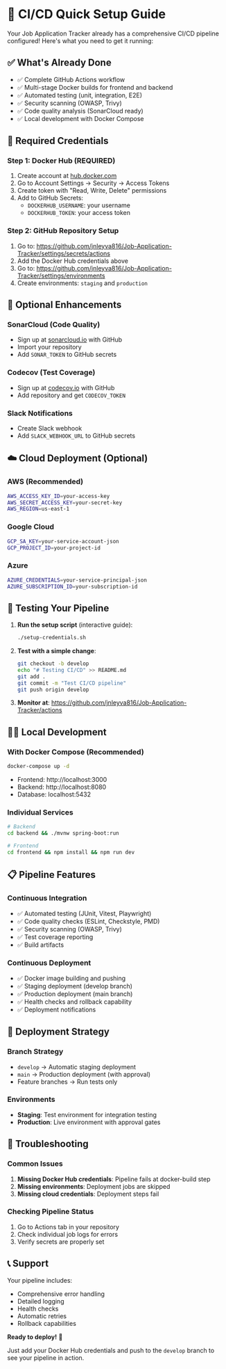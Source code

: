 # 🚀 CI/CD Quick Setup Guide

Your Job Application Tracker already has a comprehensive CI/CD pipeline configured! Here's what you need to get it running:

## ✅ What's Already Done

- ✅ Complete GitHub Actions workflow
- ✅ Multi-stage Docker builds for frontend and backend
- ✅ Automated testing (unit, integration, E2E)
- ✅ Security scanning (OWASP, Trivy)
- ✅ Code quality analysis (SonarCloud ready)
- ✅ Local development with Docker Compose

## 🔑 Required Credentials

### **Step 1: Docker Hub (REQUIRED)**
1. Create account at [hub.docker.com](https://hub.docker.com)
2. Go to Account Settings → Security → Access Tokens
3. Create token with "Read, Write, Delete" permissions
4. Add to GitHub Secrets:
   - `DOCKERHUB_USERNAME`: your username
   - `DOCKERHUB_TOKEN`: your access token

### **Step 2: GitHub Repository Setup**
1. Go to: https://github.com/jnleyva816/Job-Application-Tracker/settings/secrets/actions
2. Add the Docker Hub credentials above
3. Go to: https://github.com/jnleyva816/Job-Application-Tracker/settings/environments
4. Create environments: `staging` and `production`

## 🔧 Optional Enhancements

### **SonarCloud (Code Quality)**
- Sign up at [sonarcloud.io](https://sonarcloud.io) with GitHub
- Import your repository
- Add `SONAR_TOKEN` to GitHub secrets

### **Codecov (Test Coverage)**
- Sign up at [codecov.io](https://codecov.io) with GitHub
- Add repository and get `CODECOV_TOKEN`

### **Slack Notifications**
- Create Slack webhook
- Add `SLACK_WEBHOOK_URL` to GitHub secrets

## ☁️ Cloud Deployment (Optional)

### **AWS (Recommended)**
```bash
AWS_ACCESS_KEY_ID=your-access-key
AWS_SECRET_ACCESS_KEY=your-secret-key
AWS_REGION=us-east-1
```

### **Google Cloud**
```bash
GCP_SA_KEY=your-service-account-json
GCP_PROJECT_ID=your-project-id
```

### **Azure**
```bash
AZURE_CREDENTIALS=your-service-principal-json
AZURE_SUBSCRIPTION_ID=your-subscription-id
```

## 🧪 Testing Your Pipeline

1. **Run the setup script** (interactive guide):
   ```bash
   ./setup-credentials.sh
   ```

2. **Test with a simple change**:
   ```bash
   git checkout -b develop
   echo "# Testing CI/CD" >> README.md
   git add .
   git commit -m "Test CI/CD pipeline"
   git push origin develop
   ```

3. **Monitor at**: https://github.com/jnleyva816/Job-Application-Tracker/actions

## 🏃‍♂️ Local Development

### **With Docker Compose (Recommended)**
```bash
docker-compose up -d
```
- Frontend: http://localhost:3000
- Backend: http://localhost:8080
- Database: localhost:5432

### **Individual Services**
```bash
# Backend
cd backend && ./mvnw spring-boot:run

# Frontend  
cd frontend && npm install && npm run dev
```

## 📋 Pipeline Features

### **Continuous Integration**
- ✅ Automated testing (JUnit, Vitest, Playwright)
- ✅ Code quality checks (ESLint, Checkstyle, PMD)
- ✅ Security scanning (OWASP, Trivy)
- ✅ Test coverage reporting
- ✅ Build artifacts

### **Continuous Deployment**
- ✅ Docker image building and pushing
- ✅ Staging deployment (develop branch)
- ✅ Production deployment (main branch)
- ✅ Health checks and rollback capability
- ✅ Deployment notifications

## 🎯 Deployment Strategy

### **Branch Strategy**
- `develop` → Automatic staging deployment
- `main` → Production deployment (with approval)
- Feature branches → Run tests only

### **Environments**
- **Staging**: Test environment for integration testing
- **Production**: Live environment with approval gates

## 🚨 Troubleshooting

### **Common Issues**
1. **Missing Docker Hub credentials**: Pipeline fails at docker-build step
2. **Missing environments**: Deployment jobs are skipped
3. **Missing cloud credentials**: Deployment steps fail

### **Checking Pipeline Status**
1. Go to Actions tab in your repository
2. Check individual job logs for errors
3. Verify secrets are properly set

## 📞 Support

Your pipeline includes:
- Comprehensive error handling
- Detailed logging
- Health checks
- Automatic retries
- Rollback capabilities

**Ready to deploy!** 🎉

Just add your Docker Hub credentials and push to the `develop` branch to see your pipeline in action. 